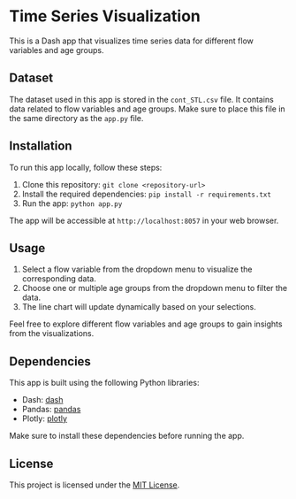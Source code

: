 # Time Series Visualization

This is a Dash app that visualizes time series data for different flow variables and age groups.

## Dataset

The dataset used in this app is stored in the `cont_STL.csv` file. It contains data related to flow variables and age groups. Make sure to place this file in the same directory as the `app.py` file.

## Installation

To run this app locally, follow these steps:

1. Clone this repository: `git clone <repository-url>`
2. Install the required dependencies: `pip install -r requirements.txt`
3. Run the app: `python app.py`

The app will be accessible at `http://localhost:8057` in your web browser.

## Usage

1. Select a flow variable from the dropdown menu to visualize the corresponding data.
2. Choose one or multiple age groups from the dropdown menu to filter the data.
3. The line chart will update dynamically based on your selections.

Feel free to explore different flow variables and age groups to gain insights from the visualizations.

## Dependencies

This app is built using the following Python libraries:

- Dash: [dash](https://pypi.org/project/dash/)
- Pandas: [pandas](https://pypi.org/project/pandas/)
- Plotly: [plotly](https://pypi.org/project/plotly/)

Make sure to install these dependencies before running the app.

## License

This project is licensed under the [MIT License](LICENSE).

